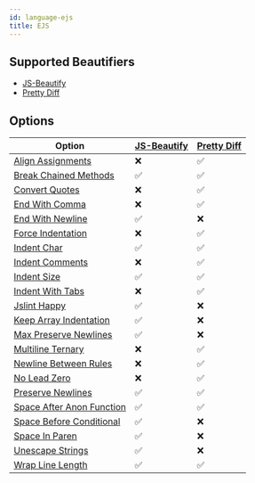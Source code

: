 ```yaml
---
id: language-ejs
title: EJS
---
```

## Supported Beautifiers
- [JS-Beautify](/docs/beautifier-js-beautify.html)
- [Pretty Diff](/docs/beautifier-pretty-diff.html)
## Options
| Option | [JS-Beautify](/docs/beautifier-js-beautify.html) | [Pretty Diff](/docs/beautifier-pretty-diff.html) |
| --- | --- | --- |
| [Align Assignments](/docs/option-align-assignments.html) | &#10060; | &#9989; |
| [Break Chained Methods](/docs/option-break-chained-methods.html) | &#9989; | &#9989; |
| [Convert Quotes](/docs/option-convert-quotes.html) | &#10060; | &#9989; |
| [End With Comma](/docs/option-end-with-comma.html) | &#10060; | &#9989; |
| [End With Newline](/docs/option-end-with-newline.html) | &#9989; | &#10060; |
| [Force Indentation](/docs/option-force-indentation.html) | &#10060; | &#9989; |
| [Indent Char](/docs/option-indent-char.html) | &#9989; | &#9989; |
| [Indent Comments](/docs/option-indent-comments.html) | &#10060; | &#9989; |
| [Indent Size](/docs/option-indent-size.html) | &#9989; | &#9989; |
| [Indent With Tabs](/docs/option-indent-with-tabs.html) | &#10060; | &#9989; |
| [Jslint Happy](/docs/option-jslint-happy.html) | &#9989; | &#10060; |
| [Keep Array Indentation](/docs/option-keep-array-indentation.html) | &#9989; | &#10060; |
| [Max Preserve Newlines](/docs/option-max-preserve-newlines.html) | &#9989; | &#10060; |
| [Multiline Ternary](/docs/option-multiline-ternary.html) | &#10060; | &#9989; |
| [Newline Between Rules](/docs/option-newline-between-rules.html) | &#10060; | &#9989; |
| [No Lead Zero](/docs/option-no-lead-zero.html) | &#10060; | &#9989; |
| [Preserve Newlines](/docs/option-preserve-newlines.html) | &#9989; | &#9989; |
| [Space After Anon Function](/docs/option-space-after-anon-function.html) | &#9989; | &#9989; |
| [Space Before Conditional](/docs/option-space-before-conditional.html) | &#9989; | &#10060; |
| [Space In Paren](/docs/option-space-in-paren.html) | &#9989; | &#10060; |
| [Unescape Strings](/docs/option-unescape-strings.html) | &#9989; | &#10060; |
| [Wrap Line Length](/docs/option-wrap-line-length.html) | &#9989; | &#9989; |